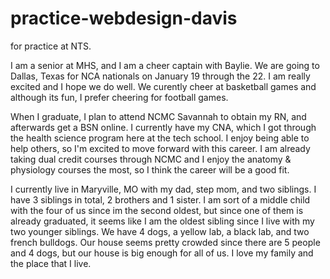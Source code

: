 # practice-webdesign-davis
for practice at NTS.

I am a senior at MHS, and I am a cheer captain with Baylie. We are going to Dallas, Texas for NCA nationals on January 19 through the 22. I am really excited and I hope we do well. We curently cheer at basketball games and although its fun, I prefer cheering for football games.

When I graduate, I plan to attend NCMC Savannah to obtain my RN, and afterwards get a BSN online. I currently have my CNA, which I got through the health science program here at the tech school. I enjoy being able to help others, so I'm excited to move forward with this career. I am already taking dual credit courses through NCMC and I enjoy the anatomy & physiology courses the most, so I think the career will be a good fit.

I currently live in Maryville, MO with my dad, step mom, and two siblings. I have 3 siblings in total, 2 brothers and 1 sister. I am sort of a middle child with the four of us since im the second oldest, but since one of them is already graduated, it seems like I am the oldest sibling since I live with my two younger siblings. We have 4 dogs, a yellow lab, a black lab, and two french bulldogs. Our house seems pretty crowded since there are 5 people and 4 dogs, but our house is big enough for all of us. I love my family and the place that I live.

